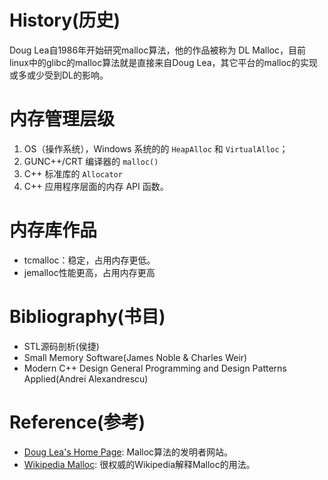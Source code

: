 <!--
 * @Author: JohnJeep
 * @Date: 2021-02-08 21:59:39
 * @LastEditTime: 2025-04-04 19:24:51
 * @LastEditors: JohnJeep
 * @Description: 探究内存管理
-->

# History(历史)

Doug Lea自1986年开始研究malloc算法，他的作品被称为 DL Malloc，目前linux中的glibc的malloc算法就是直接来自Doug Lea，其它平台的malloc的实现或多或少受到DL的影响。



# 内存管理层级

1. OS（操作系统），Windows 系统的的 `HeapAlloc` 和 `VirtualAlloc`；
2. GUNC++/CRT 编译器的 `malloc()`
3. C++ 标准库的 `Allocator`
4. C++ 应用程序层面的内存 API 函数。






# 内存库作品

- tcmalloc：稳定，占用内存更低。
- jemalloc性能更高，占用内存更高

# Bibliography(书目)
- STL源码剖析(侯捷)
- Small Memory Software(James Noble & Charles Weir)
- Modern C++ Design General Programming and Design Patterns Applied(Andrei Alexandrescu)



# Reference(参考)
- [Doug Lea's Home Page](http://gee.cs.oswego.edu/): Malloc算法的发明者网站。
- [Wikipedia Malloc](https://en.wikipedia.org/wiki/C_dynamic_memory_allocation): 很权威的Wikipedia解释Malloc的用法。